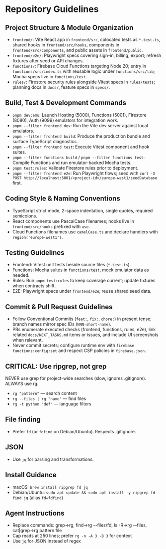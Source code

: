 # Repository Guidelines

## Project Structure & Module Organization

- `frontend/`: Vite React app in `frontend/src`, colocated tests as `*.test.ts`, shared hooks in `frontend/src/hooks`, components in `frontend/src/components`, and public assets in `frontend/public`.
- `frontend/e2e/`: Playwright specs covering sign-in, billing, export; refresh fixtures after seed or API changes.
- `functions/`: Firebase Cloud Functions targeting Node 20; entry in `functions/src/index.ts` with reusable logic under `functions/src/lib`; Mocha specs live in `functions/test`.
- `rules/`: Firestore security rules alongside Vitest specs in `rules/tests`; planning docs in `docs/`, feature specs in `specs/`.

## Build, Test & Development Commands

- `pnpm dev:emu`: Launch Hosting (5000), Functions (5001), Firestore (8080), Auth (9099) emulators for integration work.
- `pnpm --filter frontend dev`: Run the Vite dev server against local emulators.
- `pnpm --filter frontend build`: Produce the production bundle and surface TypeScript diagnostics.
- `pnpm --filter frontend test`: Execute Vitest component and hook suites.
- `pnpm --filter functions build` / `pnpm --filter functions test`: Compile Functions and run emulator-backed Mocha tests.
- `pnpm test:rules`: Validate Firestore rules prior to deployment.
- `pnpm --filter frontend e2e`: Run Playwright flows; seed with `curl -X POST http://localhost:5001/<project-id>/europe-west1/seedDatabase` first.

## Coding Style & Naming Conventions

- TypeScript strict mode, 2-space indentation, single quotes, required semicolons.
- React components use PascalCase filenames; hooks live in `frontend/src/hooks` prefixed with `use`.
- Cloud Functions filenames use `camelCase.ts` and declare handlers with `region('europe-west1')`.

## Testing Guidelines

- Frontend: Vitest unit tests beside source files (`*.test.ts`).
- Functions: Mocha suites in `functions/test`, mock emulator data as needed.
- Rules: Run `pnpm test:rules` to keep coverage current; update fixtures when contracts shift.
- E2E: Playwright specs under `frontend/e2e`; reuse shared seed data.

## Commit & Pull Request Guidelines

- Follow Conventional Commits (`feat:`, `fix:`, `chore:`) in present tense; branch names mirror spec IDs (`NNN-short-name`).
- PRs enumerate executed checks (frontend, functions, rules, e2e), link related `docs/NEXT_TASKS.md` items or issues, and include UI screenshots when relevant.
- Never commit secrets; configure runtime env with `firebase functions:config:set` and respect CSP policies in `firebase.json`.

<!-- FAST-TOOLS PROMPT v1 | codex-mastery | watermark:do-not-alter -->

## CRITICAL: Use ripgrep, not grep

NEVER use grep for project-wide searches (slow, ignores .gitignore). ALWAYS use rg.

- `rg "pattern"` — search content
- `rg --files | rg "name"` — find files
- `rg -t python "def"` — language filters

## File finding

- Prefer `fd` (or `fdfind` on Debian/Ubuntu). Respects .gitignore.

## JSON

- Use `jq` for parsing and transformations.

## Install Guidance

- macOS: `brew install ripgrep fd jq`
- Debian/Ubuntu: `sudo apt update && sudo apt install -y ripgrep fd-find jq` (alias `fd=fdfind`)

## Agent Instructions

- Replace commands: grep→rg, find→rg --files/fd, ls -R→rg --files, cat|grep→rg pattern file
- Cap reads at 250 lines; prefer `rg -n -A 3 -B 3` for context
- Use `jq` for JSON instead of regex

<!-- END FAST-TOOLS PROMPT v1 | codex-mastery -->
